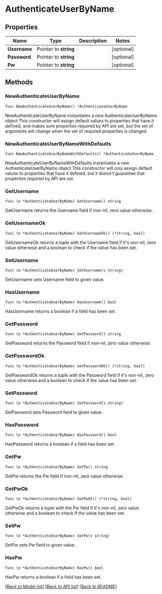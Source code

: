 # AuthenticateUserByName

## Properties

Name | Type | Description | Notes
------------ | ------------- | ------------- | -------------
**Username** | Pointer to **string** |  | [optional] 
**Password** | Pointer to **string** |  | [optional] 
**Pw** | Pointer to **string** |  | [optional] 

## Methods

### NewAuthenticateUserByName

`func NewAuthenticateUserByName() *AuthenticateUserByName`

NewAuthenticateUserByName instantiates a new AuthenticateUserByName object
This constructor will assign default values to properties that have it defined,
and makes sure properties required by API are set, but the set of arguments
will change when the set of required properties is changed

### NewAuthenticateUserByNameWithDefaults

`func NewAuthenticateUserByNameWithDefaults() *AuthenticateUserByName`

NewAuthenticateUserByNameWithDefaults instantiates a new AuthenticateUserByName object
This constructor will only assign default values to properties that have it defined,
but it doesn't guarantee that properties required by API are set

### GetUsername

`func (o *AuthenticateUserByName) GetUsername() string`

GetUsername returns the Username field if non-nil, zero value otherwise.

### GetUsernameOk

`func (o *AuthenticateUserByName) GetUsernameOk() (*string, bool)`

GetUsernameOk returns a tuple with the Username field if it's non-nil, zero value otherwise
and a boolean to check if the value has been set.

### SetUsername

`func (o *AuthenticateUserByName) SetUsername(v string)`

SetUsername sets Username field to given value.

### HasUsername

`func (o *AuthenticateUserByName) HasUsername() bool`

HasUsername returns a boolean if a field has been set.

### GetPassword

`func (o *AuthenticateUserByName) GetPassword() string`

GetPassword returns the Password field if non-nil, zero value otherwise.

### GetPasswordOk

`func (o *AuthenticateUserByName) GetPasswordOk() (*string, bool)`

GetPasswordOk returns a tuple with the Password field if it's non-nil, zero value otherwise
and a boolean to check if the value has been set.

### SetPassword

`func (o *AuthenticateUserByName) SetPassword(v string)`

SetPassword sets Password field to given value.

### HasPassword

`func (o *AuthenticateUserByName) HasPassword() bool`

HasPassword returns a boolean if a field has been set.

### GetPw

`func (o *AuthenticateUserByName) GetPw() string`

GetPw returns the Pw field if non-nil, zero value otherwise.

### GetPwOk

`func (o *AuthenticateUserByName) GetPwOk() (*string, bool)`

GetPwOk returns a tuple with the Pw field if it's non-nil, zero value otherwise
and a boolean to check if the value has been set.

### SetPw

`func (o *AuthenticateUserByName) SetPw(v string)`

SetPw sets Pw field to given value.

### HasPw

`func (o *AuthenticateUserByName) HasPw() bool`

HasPw returns a boolean if a field has been set.


[[Back to Model list]](../README.md#documentation-for-models) [[Back to API list]](../README.md#documentation-for-api-endpoints) [[Back to README]](../README.md)



